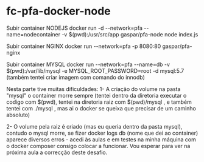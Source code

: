 # fc-pfa-docker-node

Subir container NODEJS
docker run -d --network=pfa --name=nodecontainer -v $(pwd):/usr/src/app gaspar/pfa-node node index.js

Subir container NGINX
docker run --network=pfa -p 8080:80 gaspar/pfa-nginx

Subir container MYSQL
docker run --network=pfa --name=db -v $(pwd):/var/lib/mysql -e MYSQL_ROOT_PASSWORD=root -d mysql:5.7 (também tentei criar imagem com comando do innodb)

Nesta parte tive muitas dificuldades:
1- A criação do volume na pasta "mysql" o container morre sempre (tentei dentro da diretoria executar o codigo com $(pwd), tentei na diretoria raiz com $(pwd)/mysql , e também tentei com ./mysql , mas ai o docker se queixa que precisar de um caminho absoluto)

2- O volume pela raiz é criado (mas eu queria dentro da pasta mysql), contudo o mysql morre, se fizer docker logs db (nome que dei ao container) aparece diversos erros - acedi às aulas e em testes na minha máquina com o docker composer consigo colocar a funcionar.
Vou esperar para ver na próxima aula a correcção deste desafio.